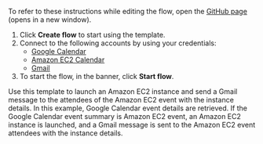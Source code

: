 To refer to these instructions while editing the flow, open the [GitHub page](https://github.com/ot4i/app-connect-templates/tree/master/resources/markdown/Launch%20an%20Amazon%20EC2%20instance%20and%20send%20a%20Gmail%20message%20to%20the%20attendees%20of%20the%20Amazon%20EC2%20event%20with%20instance%20details_instructions.md) (opens in a new window).

1. Click **Create flow** to start using the template.
2. Connect to the following accounts by using your credentials:
   - [Google Calendar](https://www.ibm.com/docs/en/app-connect/containers_cd?topic=apps-google-calendar)
   - [Amazon EC2 Calendar](https://www.ibm.com/docs/en/app-connect/containers_cd?topic=apps-amazon-ec2)
   - [Gmail](https://www.ibm.com/docs/en/app-connect/containers_cd?topic=apps-gmail) 
3. To start the flow, in the banner, click **Start flow**.


Use this template to launch an Amazon EC2 instance and send a Gmail message to the attendees of the Amazon EC2 event with the instance details. In this example, Google Calendar event details are retrieved. If the Google Calendar event summary is Amazon EC2 event, an Amazon EC2 instance is launched, and a Gmail message is sent to the Amazon EC2 event attendees with the instance details.
